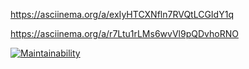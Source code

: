 https://asciinema.org/a/exIyHTCXNfln7RVQtLCGIdY1q

https://asciinema.org/a/r7Ltu1rLMs6wvVl9pQDvhoRNO

[![Maintainability](https://api.codeclimate.com/v1/badges/e47e28f003f50228d358/maintainability)](https://codeclimate.com/github/DmitriiLavrentev/Metodologia/maintainability)